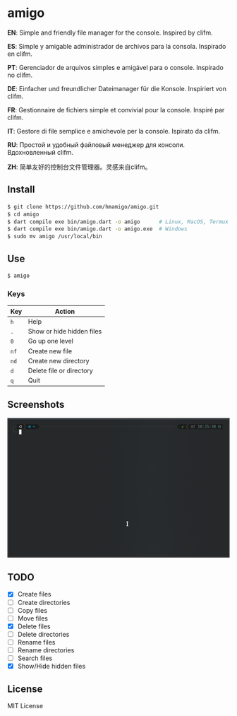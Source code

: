 # amigo

**EN**: Simple and friendly file manager for the console. Inspired by clifm.

**ES**: Simple y amigable administrador de archivos para la consola. Inspirado en clifm.

**PT**: Gerenciador de arquivos simples e amigável para o console. Inspirado no clifm.

**DE**: Einfacher und freundlicher Dateimanager für die Konsole. Inspiriert von clifm.

**FR**: Gestionnaire de fichiers simple et convivial pour la console. Inspiré par clifm.

**IT**: Gestore di file semplice e amichevole per la console. Ispirato da clifm.

**RU**: Простой и удобный файловый менеджер для консоли. Вдохновленный clifm.

**ZH**: 简单友好的控制台文件管理器。灵感来自clifm。

## Install
```bash
$ git clone https://github.com/hmamigo/amigo.git
$ cd amigo
$ dart compile exe bin/amigo.dart -o amigo      # Linux, MacOS, Termux (Android)
$ dart compile exe bin/amigo.dart -o amigo.exe  # Windows
$ sudo mv amigo /usr/local/bin
```

## Use
```bash
$ amigo
```

### Keys
| Key | Action |
| --- | ------ |
| `h` | Help |
| `.` | Show or hide hidden files |
| `0` | Go up one level |
| `nf` | Create new file |
| `nd` | Create new directory |
| `d` | Delete file or directory |
| `q` | Quit |

## Screenshots
![Animated screenshot](https://raw.githubusercontent.com/hmamigo/amigo/master/screenshots/1.gif)


## TODO
- [x] Create files
- [ ] Create directories
- [ ] Copy files
- [ ] Move files
- [x] Delete files
- [ ] Delete directories
- [ ] Rename files
- [ ] Rename directories
- [ ] Search files
- [x] Show/Hide hidden files

## License
MIT License

